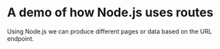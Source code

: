# A demo of how Node.js uses routes

Using Node.js we can produce different pages or data based on the URL endpoint.

